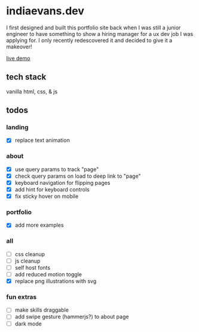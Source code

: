 # indiaevans.dev

I first designed and built this portfolio site back when I was still a junior engineer to have something to show a hiring manager for a ux dev job I was applying for. I only recently redescovered it and decided to give it a makeover!

[live demo](https://indiaevans.dev)

## tech stack

vanilla html, css, & js

## todos

### landing
- [x] replace text animation

### about
- [x] use query params to track "page"
- [x] check query params on load to deep link to "page"
- [x] keyboard navigation for flipping pages
- [x] add hint for keyboard controls
- [x] fix sticky hover on mobile

### portfolio
- [x] add more examples

### all
- [ ] css cleanup
- [ ] js cleanup
- [ ] self host fonts
- [ ] add reduced motion toggle
- [x] replace png illustrations with svg

### fun extras
- [ ] make skills draggable
- [ ] add swipe gesture (hammerjs?) to about page
- [ ] dark mode
